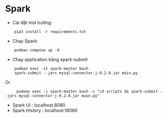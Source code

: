 # Spark

* Cài đặt môi trường:

```
    pip3 install -r requirements.txt
```

* Chạy Spark:

```
    podman compose up -d
```
* Chạy application bằng spark-submit
```
    podman exec -it spark-master bash 
    spark-submit --jars mysql-connector-j-9.2.0.jar main.py
```
Or
```
     podman exec -i spark-master bash -c "cd scripts && spark-submit --jars mysql-connector-j-9.2.0.jar main.py"
```
* Spark UI : localhost:8080
* Spark History : localhost:18080